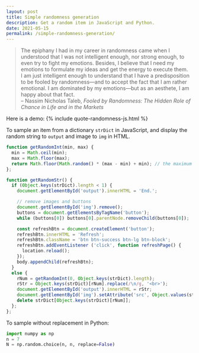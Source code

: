 ```yaml
---
layout: post
title: Simple randomness generation
description: Get a random item in JavaScript and Python.
date: 2021-05-15
permalink: /simple-randomness-generation/
---
```


> The epiphany I had in my career in randomness came when I understood that I was not intelligent enough, nor strong enough, to even try to fight my emotions. Besides, I believe that I need my emotions to formulate my ideas and get the energy to execute them.<br>
> I am just intelligent enough to understand that I have a predisposition to be fooled by randomness—and to accept the fact that I am rather emotional. I am dominated by my emotions—but as an aesthete, I am happy about that fact.<br>
> – Nassim Nicholas Taleb, *Fooled by Randomness: The Hidden Role of Chance in Life and in the Markets*

Here is a demo:
{% include quote-randomness-js.html %}

To sample an item from a dictionary `strDict` in JavaScript, and display the random string to `output` and image to `img` in HTML.

```javascript
function getRandomInt(min, max) {
  min = Math.ceil(min); 
  max = Math.floor(max); 
  return Math.floor(Math.random() * (max - min) + min); // the maximum is exclusive and the minimum is inclusive
}; 

function getRandomStr() {
  if (Object.keys(strDict).length < 1) {
    document.getElementById('output').innerHTML = 'End.'; 

    // remove images and buttons
    document.getElementById('img').remove(); 
    buttons = document.getElementsByTagName('button'); 
    while (buttons[0]) buttons[0].parentNode.removeChild(buttons[0]); 

    const refreshBtn = document.createElement('button'); 
    refreshBtn.innerHTML = 'Refresh'; 
    refreshBtn.className = 'btn btn-success btn-lg btn-block'; 
    refreshBtn.addEventListener ('click', function refreshPage() {
      location.reload(); 
    }); 
    body.appendChild(refreshBtn); 
  }
  else {
    rNum = getRandomInt(0, Object.keys(strDict).length); 
    rStr = Object.keys(strDict)[rNum].replace(/\n/g, '<br>'); 
    document.getElementById('output').innerHTML = rStr; 
    document.getElementById('img').setAttribute('src', Object.values(strDict)[rNum]); 
    delete strDict[Object.keys(strDict)[rNum]]; 
  }; 
}; 
```

To sample without replacement in Python:

```python
import numpy as np
n = 7
N = np.random.choice(n, n, replace=False)
```

